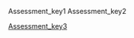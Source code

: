 Assessment_key1
Assessment_key2


[Assessment_key3](https://docs.google.com/forms/d/e/1FAIpQLSfFw-YQ5QBBpepw-McSBnJU7yGsO0wfnji-g2mu7YPq2va6uA/viewform)
